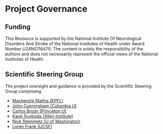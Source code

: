 # Project Governance

## Funding

This Resource is supported by the National Institute Of Neurological Disorders And Stroke of the National Institutes of Health under Award Number U24NS116470. The content is solely the responsibility of the authors and does not necessarily represent the official views of the National Institutes of Health.

## Scientific Steering Group

The project oversight and guidance is provided by the Scientific Steering Group comprising

- [Mackenzie Mathis (EPFL)](http://www.mackenziemathislab.org/team)
- [John Cunningham (Columbia U)](https://stat.columbia.edu/~cunningham/)
- [Carlos Brody (Princeton U)](https://https://pni.princeton.edu/faculty/carlos-brody)
- [Karel Svoboda (Allen Institute)](https://alleninstitute.org/what-we-do/brain-science/about/team/staff-profiles/karel-svoboda1/)
- [Nick Steinmetz (U of Washington)](http://www.nicksteinmetz.com/)
- [Loren Frank (UCSF)](https://franklab.ucsf.edu/)
